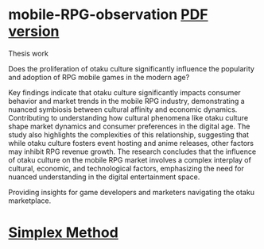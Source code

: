 # mobile-RPG-observation [PDF version](https://cxy2696.github.io/Anny%20Thesis.pdf)
Thesis work

Does the proliferation of otaku culture significantly influence the popularity and adoption of RPG mobile games in the modern age? 

Key findings indicate that otaku culture significantly impacts consumer behavior and market trends in the mobile RPG industry, demonstrating a nuanced symbiosis between cultural affinity and economic dynamics. Contributing to understanding how cultural phenomena like otaku culture shape market dynamics and consumer preferences in the digital age. The study also highlights the complexities of this relationship, suggesting that while otaku culture fosters event hosting and anime releases, other factors may inhibit RPG revenue growth. The research concludes that the influence of otaku culture on the mobile RPG market involves a complex interplay of cultural, economic, and technological factors, emphasizing the need for nuanced understanding in the digital entertainment space.

Providing insights for game developers and marketers navigating the otaku marketplace.

# [Simplex Method](https://cxy2696.github.io/Projects/simplexmethod.html)

